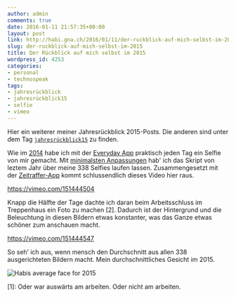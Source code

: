 ```yaml
---
author: admin
comments: true
date: 2016-01-11 21:57:35+00:00
layout: post
link: http://habi.gna.ch/2016/01/11/der-ruckblick-auf-mich-selbst-im-2015/
slug: der-ruckblick-auf-mich-selbst-im-2015
title: Der Rückblick auf mich selbst im 2015
wordpress_id: 4253
categories:
- personal
- technospeak
tags:
- jahresrückblick
- jahresrückblick15
- selfie
- vimeo
---
```


Hier ein weiterer meiner Jahresrückblick 2015-Posts. Die anderen sind unter dem Tag [`jahresrückblick15`](http://habi.gna.ch/tag/jahresruckblick15) zu finden.

Wie im [2014](http://habi.gna.ch/2015/01/10/jahresruckblick-auf-mich-selbst/) habe ich mit der [Everyday App](http://everyday-app.com) praktisch jeden Tag ein Selfie von mir gemacht. Mit [minimalsten Anpassungen](https://github.com/habi/facealign/commits/master) hab' ich das Skript von leztem Jahr über meine 338 Selfies laufen lassen. Zusammengesetzt mit der [Zeitraffer-App](http://zeitraffer.veronicasoft.com) kommt schlussendlich dieses Video hier raus.

https://vimeo.com/151444504

Knapp die Hälfte der Tage dachte ich daran beim Arbeitsschluss im Treppenhaus ein Foto zu machen [2]. Dadurch ist der Hintergrund und die Beleuchtung in diesen Bildern etwas konstanter, was das Ganze etwas schöner zum anschauen macht.

https://vimeo.com/151444547

So seh’ ich aus, wenn mensch den Durchschnitt aus allen 338 ausgerichteten Bildern macht. Mein durchschnittliches Gesicht im 2015.

![Habis average face for 2015](http://habi.gna.ch/wp-content/uploads/2016/01/AVG_out_Habi_2015.jpg)

[1]: Oder war auswärts am arbeiten. Oder nicht am arbeiten.
